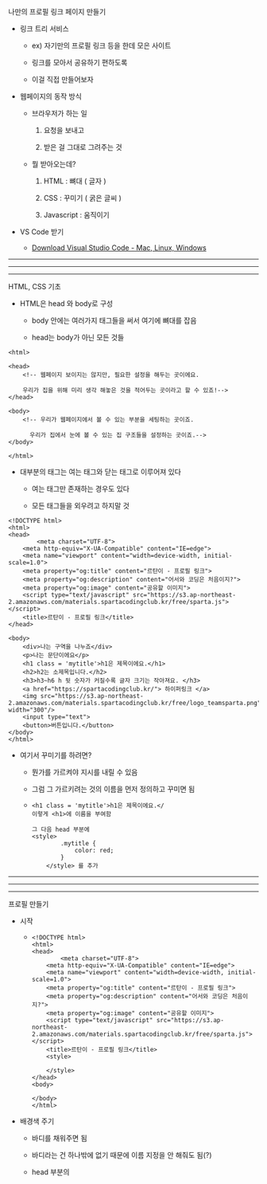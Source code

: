 나만의 프로필 링크 페이지 만들기

- 링크 트리 서비스
  
  - ex) 자기만의 프로필 링크 등을 한데 모은 사이트
    
  - 링크를 모아서 공유하기 편하도록
    
  - 이걸 직접 만들어보자
    
- 웹페이지의 동작 방식
  
  - 브라우저가 하는 일
    
    1. 요청을 보내고
      
    2. 받은 걸 그대로 그려주는 것
      
  - 뭘 받아오는데?
    
    1. HTML : 뼈대 ( 글자 )
      
    2. CSS : 꾸미기 ( 굵은 글씨 )
      
    3. Javascript : 움직이기
      
  
- VS Code 받기
  
  - [Download Visual Studio Code - Mac, Linux, Windows](https://code.visualstudio.com/Download)



---
---
---
HTML, CSS 기초

- HTML은 head 와 body로 구성
  
  - body 안에는 여러가지 태그들을 써서 여기에 뼈대를 잡음
    
  - head는 body가 아닌 모든 것들
    

```
<html>

<head>
	<!-- 웹페이지 보이지는 않지만, 필요한 설정을 해두는 곳이에요.

    우리가 집을 위해 미리 생각 해놓은 것을 적어두는 곳이라고 할 수 있죠!-->
</head>

<body> 
	<!-- 우리가 웹페이지에서 볼 수 있는 부분을 세팅하는 곳이죠. 

	  우리가 집에서 눈에 볼 수 있는 집 구조들을 설정하는 곳이죠.-->
</body>

</html>
```

- 대부분의 태그는 여는 태그와 닫는 태그로 이루어져 있다
  
  - 여는 태그만 존재하는 경우도 있다
    
  - 모든 태그들을 외우려고 하지말 것
    

```head
<!DOCTYPE html>
<html>
<head>
		<meta charset="UTF-8">
    <meta http-equiv="X-UA-Compatible" content="IE=edge">
    <meta name="viewport" content="width=device-width, initial-scale=1.0">
    <meta property="og:title" content="르탄이 - 프로필 링크">
    <meta property="og:description" content="어서와 코딩은 처음이지?">
    <meta property="og:image" content="공유할 이미지">
    <script type="text/javascript" src="https://s3.ap-northeast-2.amazonaws.com/materials.spartacodingclub.kr/free/sparta.js"></script>
    <title>르탄이 - 프로필 링크</title>
</head>
```

```body
<body>
    <div>나는 구역을 나누죠</div>
    <p>나는 문단이에요</p>
    <h1 class = 'mytitle'>h1은 제목이에요.</h1>
    <h2>h2는 소제목입니다.</h2>
    <h3>h3~h6 h 뒷 숫자가 커질수록 글자 크기는 작아져요. </h3>
    <a href="https://spartacodingclub.kr/"> 하이퍼링크 </a>
    <img src="https://s3.ap-northeast-2.amazonaws.com/materials.spartacodingclub.kr/free/logo_teamsparta.png" width="300"/>  
    <input type="text">
    <button>버튼입니다.</button>
</body>
</html>
```

- 여기서 꾸미기를 하려면?
  
  - 뭔가를 가르켜야 지시를 내릴 수 있음
    
  - 그럼 그 가르키려는 것의 이름을 먼저 정의하고 꾸미면 됨
    
  - ```
    <h1 class = 'mytitle'>h1은 제목이에요.</
    이렇게 <h1>에 이름을 부여함
    
    그 다음 head 부분에 
    <style>
            .mytitle {
                color: red;
            }
        </style> 를 추가
    ```


---
---
---
프로필 만들기

- 시작
  
  - ```
    <!DOCTYPE html>
    <html>
    <head>
    		<meta charset="UTF-8">
        <meta http-equiv="X-UA-Compatible" content="IE=edge">
        <meta name="viewport" content="width=device-width, initial-scale=1.0">
        <meta property="og:title" content="르탄이 - 프로필 링크">
        <meta property="og:description" content="어서와 코딩은 처음이지?">
        <meta property="og:image" content="공유할 이미지">
        <script type="text/javascript" src="https://s3.ap-northeast-2.amazonaws.com/materials.spartacodingclub.kr/free/sparta.js"></script>
        <title>르탄이 - 프로필 링크</title>
        <style>
           
        </style>
    </head>
    <body>
        
    </body>
    </html>
    ```
    
  
- 배경색 주기
  
  - 바디를 채워주면 됨
    
  - 바디라는 건 하나밖에 없기 때문에 이름 지정을 안 해줘도 됨(?)
    
  - head 부분의 <style>에 backgroud-color 로 배경색을 칠하기
    
    - ```
      <!DOCTYPE html>
      <html>
      <head>
      		<meta charset="UTF-8">
          <meta http-equiv="X-UA-Compatible" content="IE=edge">
          <meta name="viewport" content="width=device-width, initial-scale=1.0">
          <meta property="og:title" content="르탄이 - 프로필 링크">
          <meta property="og:description" content="어서와 코딩은 처음이지?">
          <meta property="og:image" content="공유할 이미지">
          <script type="text/javascript" src="https://s3.ap-northeast-2.amazonaws.com/materials.spartacodingclub.kr/free/sparta.js"></script>
          <title>르탄이 - 프로필 링크</title>
          <style>
             body {
              background-color : #44398a;
             }
          </style>
      </head>
      <body>
          
      </body>
      </html>
      ```
      
  
- 프로필 사진의 그 동그란 이미지를 만들어보자
  
  - 어떤 동그란 구역에 배경이 깔린 것이라고 생각해보자
    
  - 구역 -> body에 구역을 만들어야지 <div>를 만들고 이름을 지정
    
  - head에서 꾸미기
    
  - ```
    <!DOCTYPE html>
    <html>
    <head>
    		<meta charset="UTF-8">
        <meta http-equiv="X-UA-Compatible" content="IE=edge">
        <meta name="viewport" content="width=device-width, initial-scale=1.0">
        <meta property="og:title" content="르탄이 - 프로필 링크">
        <meta property="og:description" content="어서와 코딩은 처음이지?">
        <meta property="og:image" content="공유할 이미지">
        <script type="text/javascript" src="https://s3.ap-northeast-2.amazonaws.com/materials.spartacodingclub.kr/free/sparta.js"></script>
        <title>르탄이 - 프로필 링크</title>
        <style>
           body {
            background-color : #44398a;
           }
           .profile {
                width: 100px;
                height: 100px;
    
                border-radius:100%;
                border : 2px solid white;
                
                <!-- background-color: green; -->
    
                background-image:url('계단익쿠.jpg') ;
                background-position: center;
                background-size: cover;
    
    
           }
        </style>
    </head>
    <body>
        <div class = 'profile'></div>
    </body>
    </html>
    ```
    
  - ```
       .profile {
            width: 100px; # 넓이
            height: 100px; # 높이
    
            border-radius:100%; # 원으로 만들
            border : 2px solid white;
       
            # 이 3개는 패키지로 같이 외우자
            background-image:url('계단익쿠.jpg'); # 사진 
            background-position: center; # 위치
            background-size: cover; 
       } 
    ```
    
  
- 프로필 밑의 소개글? 만들기
  
  - body 부분의 <h1>의 <p> 태그로 만들자
    
  - 타이틀, 서브타이틀 만들기
    
    - ```
      <!DOCTYPE html>
      <html>
      <head>
      		<meta charset="UTF-8">
          <meta http-equiv="X-UA-Compatible" content="IE=edge">
          <meta name="viewport" content="width=device-width, initial-scale=1.0">
          <meta property="og:title" content="르탄이 - 프로필 링크">
          <meta property="og:description" content="어서와 코딩은 처음이지?">
          <meta property="og:image" content="공유할 이미지">
          <script type="text/javascript" src="https://s3.ap-northeast-2.amazonaws.com/materials.spartacodingclub.kr/free/sparta.js"></script>
          <title>르탄이 - 프로필 링크</title>
          <style>
             body {
              background-color : #44398a;
             }
             .profile {
                  width: 100px;
                  height: 100px;
      
                  border-radius:100%;
                  border : 2px solid white;
                  
      
                  background-image:url('계단익쿠.jpg') ;
                  background-position: center;
                  background-size: cover;
             }
             .main {
                  color : white;
                  font-size: 20px;
             }
             .sub {
                  color: white;
                  font-size: 14px;
             }
          </style>
      </head>
      <body>
          <div class = 'profile'></div>
          <h1 class = 'main'>임익쿠</h1>
          <p class = 'sub'>코딩 .. 좋아하세요? </p>
      </body>
      </html>
      ```

---

---

---

링크 만들기

- 링크만들기에 앞서, 앞에서 만든 내용들을 가운데로 가져오자 (현재는 11시 쪽에 쏠려 있음)
  
- 가져오려면 뭔가로 `묶어서` 가져와야지 -> 구역으로 -> div
  
- ```
  <body>
      <div class = 'wrap'>>
          <div class = 'profile'></div>
          <h1 class = 'main'>임익쿠</h1>
          <p class = 'sub'>코딩 .. 좋아하세요? </p>
      </div>
  
  </body>
  ```
  
- 이 묶은 div를 가운데로 이동시킬 것임
  
- 이 묶은 div를 꾸며야하니, 마찬가지로 class로 이름을 부여
  
- 구역은 볼 수가 없으니, `Background-color`를 부여해서 구역을 확인해보자
  
- ```
  .wrap {
      background-color:green;
  }
  ```
  
- 이 구역을 일단 가운데로 오게 하자
  
  - 가운데로 온다는 건, 내 양쪽 여백을 쭉 미는 것
    
  - 왼쪽을 밀면 내가 오른쪽으로 가고, 오른쪽을 밀면 내가 왼쪽으로 가고,
    
  - 양쪽을 밀면 내가 가운데로 가는 것처럼
    
  - 지금은? 구역은 양옆으로 꽉 차있고, 왼쪽에 치우쳐져 있음
    
  - 그렇다면, 구역을 줄이고, 양쪽을 밀어서 가운데로 보내보자
    
  
  - 구역을 줄이기 : `width : 300px;`
    
  - 미는 것 : `margin : 30px auto 0px auto`
    
    - margin은 위, 오른쪽, 밑, 왼쪽 이렇게 시게방향으로 돈다
      
    - 위는 좀 띄우고, 오른쪽은 쭉 밀려고 auto, 밑은 x, 왼쪽도 쭉 밀려고 auto
      
  - ```
    .wrap {
        background-color:green;
        width:300px;
        margin : 30px auto 0px auto;
    }
    ```
    
  - 구역을 가운데로 이동을 시키긴 했는데, 프로필을 박스 가운데로 정렬을 시켜줘야 함
    
  - 박스를 정렬할 땐 나의 여백으로 했는데,
    
  - 안 쪽의 내용물을 가지고 움직일 때에는
    
  - `display: flex`를 가지고 움직인다
    
    - ```이것도
      display: flex;
      flex-direction: column;
      justify-content: center;
      align-items: center;
      ```
      
    - 이것도 4개가 붙어 다님. column이냐, low냐만 바꿔쓰면 됨
      
  - 이제 필요없는 `background-color`은 지우자
    
  
- 프로필의 내용 간격들도 조정을 해보자
  
  - ```main,
    .main {
        color : white;
        font-size : 20px;
        margin-top : 30px;
        margin-bottom : 10px;
    }
    .sub {
        color: white;
        font-size: 14px;
        margin-top : 0px;
        margin-bottom : 30px;
    }
    ```
    

- 이제 링크를 붙여보자
  
  - ```
    <a target="_blank" href="https://spartacodingclub.kr/">스파르타코딩클럽</a>
    <a target="_blank" href="https://hanghae99.spartacodingclub.kr/">항해99</a>
    <a target="_blank" href="https://chang.spartacodingclub.kr/">창업 부트캠프 창</a>
    <a target="_blank" href="https://ddingdong.spartacodingclub.kr/">띵동코딩</a>
    ```
    
  - 여기서 링크와, 링크 이름을 바꿔서 사용하면 됨
    
  
- 링크를 박스형태로
  
  - <style> 태그 안에서 **.wrap>a** 처럼 오른쪽 화살괄호(>)로 표기하면
    
  - **wrap으로 이름붙인 div안에 모든 a태그에 적용하라**라는 뜻이 된다
    
  - ```
    .wrap > a {
        width : 300px;
        height : 50px;
    
        background-color: white;
        border-radius: 8px;
    }
    ```
    
  - backgroud-color : 링크이름들의 배경색
    
  - `border-radius` : 배경색 박스 모서리는 둥글게